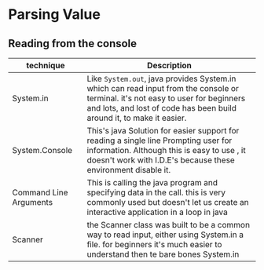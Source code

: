 # Parsing Value

## Reading from the console

| technique| Description| 
| ---| ---|
| System.in| Like `System.out`, java provides System.in which can read input from the console or terminal. it's not easy to user for beginners and lots, and lost of code has been build around it, to make it easier.|
| System.Console| This's java Solution for easier support for reading a single line Prompting user for information. Although this is easy to use , it doesn't work with I.D.E's because these environment disable it.|
| Command Line Arguments | This is calling the java program and specifying data in the call. this is very commonly used but doesn't let us create an interactive application in a loop in java|
| Scanner | the Scanner class was built to be a common way to read input, either using System.in a file. for beginners it's much easier to understand then te bare bones System.in|